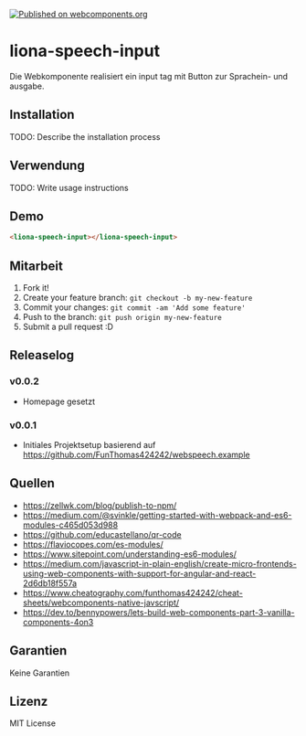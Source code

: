[![Published on webcomponents.org](https://img.shields.io/badge/webcomponents.org-published-blue.svg)](https://www.webcomponents.org/element/liona-speech-input)

# liona-speech-input

Die Webkomponente realisiert ein input tag mit Button zur Sprachein- und ausgabe.

## Installation

TODO: Describe the installation process

## Verwendung

TODO: Write usage instructions

## Demo

<!--
```
<custom-element-demo>
  <template>
    <link rel="import" href="docs/index.html">
    <next-code-block></next-code-block>
  </template>
</custom-element-demo>
```
-->
```html
<liona-speech-input></liona-speech-input>
```


## Mitarbeit

1. Fork it!
2. Create your feature branch: `git checkout -b my-new-feature`
3. Commit your changes: `git commit -am 'Add some feature'`
4. Push to the branch: `git push origin my-new-feature`
5. Submit a pull request :D

## Releaselog

### v0.0.2

* Homepage gesetzt

### v0.0.1

* Initiales Projektsetup basierend auf https://github.com/FunThomas424242/webspeech.example

## Quellen

* https://zellwk.com/blog/publish-to-npm/
* https://medium.com/@svinkle/getting-started-with-webpack-and-es6-modules-c465d053d988
* https://github.com/educastellano/qr-code
* https://flaviocopes.com/es-modules/
* https://www.sitepoint.com/understanding-es6-modules/
* https://medium.com/javascript-in-plain-english/create-micro-frontends-using-web-components-with-support-for-angular-and-react-2d6db18f557a
* https://www.cheatography.com/funthomas424242/cheat-sheets/webcomponents-native-javscript/
* https://dev.to/bennypowers/lets-build-web-components-part-3-vanilla-components-4on3


## Garantien

Keine Garantien

## Lizenz

MIT License
